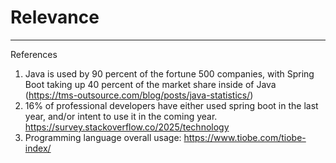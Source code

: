 # Relevance


---

References
1. Java is used by 90 percent of the fortune 500 companies, with Spring Boot taking up 40 percent of the market share inside of Java (https://tms-outsource.com/blog/posts/java-statistics/)
2. 16% of professional developers have either used spring boot in the last year, and/or intent to use it in the coming year. https://survey.stackoverflow.co/2025/technology
3. Programming language overall usage: https://www.tiobe.com/tiobe-index/